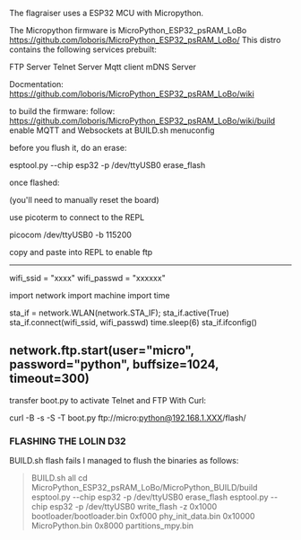 
The flagraiser uses a ESP32 MCU with Micropython.

The Micropython firmware is MicroPython_ESP32_psRAM_LoBo https://github.com/loboris/MicroPython_ESP32_psRAM_LoBo/
This distro contains the following services prebuilt:

FTP Server
Telnet Server
Mqtt client
mDNS Server

Docmentation: https://github.com/loboris/MicroPython_ESP32_psRAM_LoBo/wiki

to build the firmware:
follow: https://github.com/loboris/MicroPython_ESP32_psRAM_LoBo/wiki/build
enable MQTT and Websockets at BUILD.sh menuconfig


before you flush it, do an erase:

esptool.py --chip esp32 -p /dev/ttyUSB0 erase_flash

once flashed:

(you'll need to manually reset the board)

use picoterm to connect to the REPL

 picocom /dev/ttyUSB0 -b 115200

copy and paste into  REPL to enable ftp

-------
wifi_ssid = "xxxx"
wifi_passwd = "xxxxxx"

import network
import machine
import time

sta_if = network.WLAN(network.STA_IF); sta_if.active(True)
sta_if.connect(wifi_ssid, wifi_passwd)
time.sleep(6)
sta_if.ifconfig()

network.ftp.start(user="micro", password="python", buffsize=1024, timeout=300)
-------


transfer boot.py to activate Telnet and FTP
With Curl:

curl -B -s -S -T boot.py ftp://micro:python@192.168.1.XXX/flash/


### FLASHING THE LOLIN D32 ####

BUILD.sh flash fails
I managed to flush the binaries as follows:
>BUILD.sh all
>cd MicroPython_ESP32_psRAM_LoBo/MicroPython_BUILD/build
>esptool.py --chip esp32 -p /dev/ttyUSB0 erase_flash
>esptool.py --chip esp32 -p /dev/ttyUSB0  write_flash -z 0x1000 bootloader/bootloader.bin 0xf000 phy_init_data.bin 0x10000 MicroPython.bin 0x8000 partitions_mpy.bin


